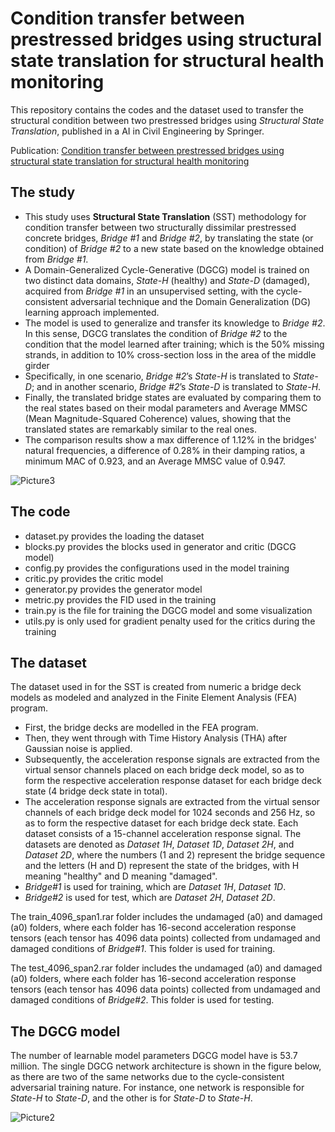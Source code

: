 # Condition transfer between prestressed bridges using structural state translation for structural health monitoring

This repository contains the codes and the dataset used to transfer the structural condition between two prestressed bridges using *Structural State Translation*, published in a AI in Civil Engineering by Springer. 

Publication: [Condition transfer between prestressed bridges using structural state translation for structural health monitoring](https://link.springer.com/article/10.1007/s43503-023-00016-0)

## The study ##
- This study uses **Structural State Translation** (SST) methodology for condition transfer between two structurally dissimilar prestressed concrete bridges, *Bridge #1* and *Bridge #2*, by translating the state (or condition) of *Bridge #2* to a new state based on the knowledge obtained from *Bridge #1*. 
- A Domain-Generalized Cycle-Generative (DGCG) model is trained on two distinct data domains, *State-H* (healthy) and *State-D* (damaged), acquired from *Bridge #1* in an unsupervised setting, with the cycle-consistent adversarial technique and the Domain Generalization (DG) learning approach implemented.
- The model is used to generalize and transfer its knowledge to *Bridge #2*. In this sense, DGCG translates the condition of *Bridge #2* to the condition that the model learned after training; which is the 50% missing strands, in addition to 10% cross-section loss in the area of the middle girder
- Specifically, in one scenario, *Bridge #2*’s *State-H* is translated to *State-D*; and in another scenario, *Bridge #2*’s *State-D* is translated to *State-H*.
- Finally, the translated bridge states are evaluated by comparing them to the real states based on their modal parameters and Average MMSC (Mean Magnitude-Squared Coherence) values, showing that the translated states are remarkably similar to the real ones.
- The comparison results show a max difference of 1.12% in the bridges' natural frequencies, a difference of 0.28% in their damping ratios, a minimum MAC of 0.923, and an Average MMSC value of 0.947.

![Picture3](https://github.com/furkan-luleci/Structural-State-Translation/assets/63553991/a8ea70e4-b10b-4b5e-a10b-732ad87d27a8)


## The code ##
- dataset.py provides the loading the dataset
- blocks.py provides the blocks used in generator and critic (DGCG model)
- config.py provides the configurations used in the model training
- critic.py provides the critic model
- generator.py provides the generator model
- metric.py provides the FID used in the training
- train.py is the file for training the DGCG model and some visualization
- utils.py is only used for gradient penalty used for the critics during the training

## The dataset ##
The dataset used in for the SST is created from numeric a bridge deck models as modeled and analyzed in the Finite Element Analysis (FEA) program. 

- First, the bridge decks are modelled in the FEA program.
- Then, they went through with Time History Analysis (THA) after Gaussian noise is applied.
- Subsequently, the acceleration response signals are extracted from the virtual sensor channels placed on each bridge deck model, so as to form the respective acceleration response dataset for each bridge deck state (4 bridge deck state in total).
- The acceleration response signals are extracted from the virtual sensor channels of each bridge deck model for 1024 seconds and 256 Hz, so as to form the respective dataset for each bridge deck state. Each dataset consists of a 15-channel acceleration response signal. The datasets are denoted as *Dataset 1H*, *Dataset 1D*, *Dataset 2H*, and *Dataset 2D*, where the numbers (1 and 2) represent the bridge sequence and the letters (H and D) represent the state of the bridges, with H meaning "healthy" and D meaning "damaged".
- *Bridge#1* is used for training, which are *Dataset 1H*, *Dataset 1D*.
- *Bridge#2* is used for test, which are *Dataset 2H*, *Dataset 2D*.

The train_4096_span1.rar folder includes the undamaged (a0) and damaged (a0) folders, where each folder has 16-second acceleration response tensors (each tensor has 4096 data points) collected from undamaged and damaged conditions of *Bridge#1*. This folder is used for training.

The test_4096_span2.rar folder includes the undamaged (a0) and damaged (a0) folders, where each folder has 16-second acceleration response tensors (each tensor has 4096 data points) collected from undamaged and damaged conditions of *Bridge#2*. This folder is used for testing.

## The DGCG model ##

The number of learnable model parameters DGCG model have is 53.7 million. The single DGCG network architecture is shown in the figure below, as there are two of the same networks due to the cycle-consistent adversarial training nature. For instance, one network is responsible for *State-H* to *State-D*, and the other is for *State-D* to *State-H*.

![Picture2](https://github.com/furkan-luleci/Structural_State_Translation/assets/63553991/702a90d0-e0a9-48d8-ba0f-27388b519f3b)
